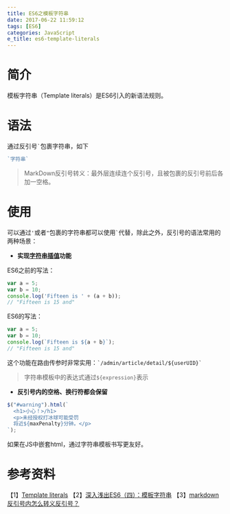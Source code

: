 ```yaml
---
title: ES6之模板字符串
date: 2017-06-22 11:59:12
tags: [ES6]
categories: JavaScript
e_title: es6-template-literals
---
```


# 简介

模板字符串（Template literals）是ES6引入的新语法规则。

# 语法

通过反引号`` ` ``包裹字符串，如下   

```js
`字符串`
```

> MarkDown反引号转义：最外层连续连个反引号，且被包裹的反引号前后各加一空格。

# 使用

可以通过`'`或者`"`包裹的字符串都可以使用`` ` ``代替，除此之外，反引号的语法常用的两种场景：   

- **实现[字符串插值](https://en.wikipedia.org/wiki/String_interpolation)功能**   

ES6之前的写法：   

```js
var a = 5;
var b = 10;
console.log('Fifteen is ' + (a + b));
// "Fifteen is 15 and"
```

ES6的写法：   

```js
var a = 5;
var b = 10;
console.log(`Fifteen is ${a + b}`);
// "Fifteen is 15 and"
```

这个功能在路由传参时非常实用：`` `/admin/article/detail/${userUID}` ``

> 字符串模板中的表达式通过`${expression}`表示

- **反引号内的空格、换行符都会保留**   

```js
$("#warning").html(`
  <h1>小心！>/h1>
  <p>未经授权打冰球可能受罚
  将近${maxPenalty}分钟。</p>
`);
```

如果在JS中嵌套html，通过字符串模板书写更友好。

# 参考资料   
【1】[Template literals](https://developer.mozilla.org/en-US/docs/Web/JavaScript/Reference/Template_literals)
【2】[深入浅出ES6（四）：模板字符串](http://www.infoq.com/cn/articles/es6-in-depth-template-string)
【3】[markdown反引号内怎么转义反引号？](https://www.v2ex.com/t/57233)
